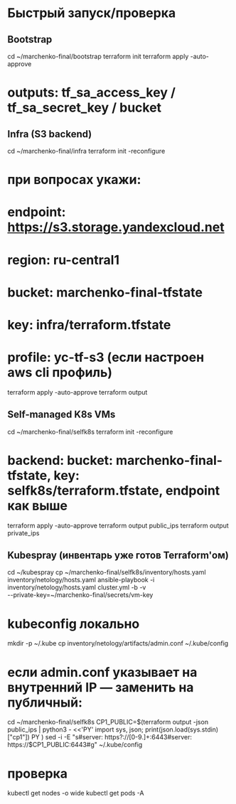# Быстрый запуск/проверка

## Bootstrap
cd ~/marchenko-final/bootstrap
terraform init
terraform apply -auto-approve
# outputs: tf_sa_access_key / tf_sa_secret_key / bucket

## Infra (S3 backend)
cd ~/marchenko-final/infra
terraform init -reconfigure
# при вопросах укажи:
#   endpoint:        https://s3.storage.yandexcloud.net
#   region:          ru-central1
#   bucket:          marchenko-final-tfstate
#   key:             infra/terraform.tfstate
#   profile:         yc-tf-s3   (если настроен aws cli профиль)
terraform apply -auto-approve
terraform output

## Self-managed K8s VMs
cd ~/marchenko-final/selfk8s
terraform init -reconfigure
# backend: bucket: marchenko-final-tfstate, key: selfk8s/terraform.tfstate, endpoint как выше
terraform apply -auto-approve
terraform output public_ips
terraform output private_ips

## Kubespray (инвентарь уже готов Terraform'ом)
cd ~/kubespray
cp ~/marchenko-final/selfk8s/inventory/hosts.yaml inventory/netology/hosts.yaml
ansible-playbook -i inventory/netology/hosts.yaml cluster.yml -b -v \
  --private-key=~/marchenko-final/secrets/vm-key

# kubeconfig локально
mkdir -p ~/.kube
cp inventory/netology/artifacts/admin.conf ~/.kube/config
# если admin.conf указывает на внутренний IP — заменить на публичный:
cd ~/marchenko-final/selfk8s
CP1_PUBLIC=$(terraform output -json public_ips | python3 - <<'PY'
import sys, json; print(json.load(sys.stdin)["cp1"])
PY
)
sed -i -E "s#server: https?://[0-9.]+:6443#server: https://$CP1_PUBLIC:6443#g" ~/.kube/config

# проверка
kubectl get nodes -o wide
kubectl get pods -A
